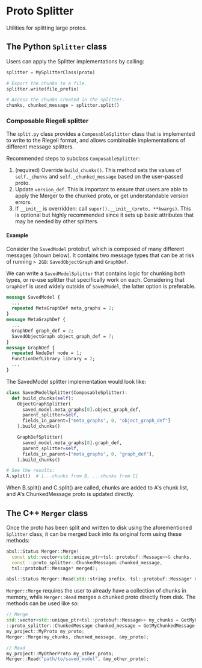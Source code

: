 # Proto Splitter

Utilities for splitting large protos.

## The Python `Splitter` class

Users can apply the Splitter implementations by calling:

```python
splitter = MySplitterClass(proto)

# Export the chunks to a file.
splitter.write(file_prefix)

# Access the chunks created in the splitter.
chunks, chunked_message = splitter.split()
```

### Composable Riegeli splitter

The `split.py` class provides a `ComposableSplitter` class that is implemented
to write to the Riegeli format, and allows combinable implementations of
different message splitters.

Recommended steps to subclass `ComposableSplitter`:

1.  (required) Override `build_chunks()`. This method sets the values of
    `self._chunks` and `self._chunked_message` based on the user-passed proto.
2.  Update `version_def`. This is important to ensure that users are able to
    apply the Merger to the chunked proto, or get understandable version errors.
3.  If `__init__` is overridden: call `super().__init__(proto, **kwargs)`. This
    is optional but highly recommended since it sets up basic attributes that
    may be needed by other splitters.

#### Example

Consider the `SavedModel` protobuf, which is composed of many different messages
(shown below). It contains two message types that can be at risk of running `>
2GB`: `SavedObjectGraph` and `GraphDef`.

We can write a `SavedModelSplitter` that contains logic for chunking both types,
or re-use splitter that specifically work on each. Considering that `GraphDef`
is used widely outside of `SavedModel`, the latter option is preferable.

```proto
message SavedModel {
  ...
  repeated MetaGraphDef meta_graphs = 2;
}
message MetaGraphDef {
  ...
  GraphDef graph_def = 2;
  SavedObjectGraph object_graph_def = 7;
}
message GraphDef {
  repeated NodeDef node = 1;
  FunctionDefLibrary library = 2;
  ...
}
```

The SavedModel splitter implementation would look like:

```python
class SavedModelSplitter(ComposableSplitter):
  def build_chunks(self):
    ObjectGraphSplitter(
      saved_model.meta_graphs[0].object_graph_def,
      parent_splitter=self,
      fields_in_parent=["meta_graphs", 0, "object_graph_def"]
    ).build_chunks()

    GraphDefSplitter(
      saved_model.meta_graphs[0].graph_def,
      parent_splitter=self,
      fields_in_parent=["meta_graphs", 0, "graph_def"],
    ).build_chunks()

# See the results:
A.split()  # [...chunks from B, ...chunks from C]
```

When B.split() and C.split() are called, chunks are added to A's chunk list, and
A's ChunkedMessage proto is updated directly.

## The C++ `Merger` class

Once the proto has been split and written to disk using the aforementioned
`Splitter` class, it can be merged back into its original form using these
methods:

```c++
absl::Status Merger::Merge(
  const std::vector<std::unique_ptr<tsl::protobuf::Message>>& chunks,
  const ::proto_splitter::ChunkedMessage& chunked_message,
  tsl::protobuf::Message* merged);

absl::Status Merger::Read(std::string prefix, tsl::protobuf::Message* merged);
```

`Merger::Merge` requires the user to already have a collection of chunks in
memory, while `Merger::Read` merges a chunked proto directly from disk. The
methods can be used like so:

```c++
// Merge
std::vector<std::unique_ptr<tsl::protobuf::Message>> my_chunks = GetMyChunks();
::proto_splitter::ChunkedMessage chunked_message = GetMyChunkedMessage();
my_project::MyProto my_proto;
Merger::Merge(my_chunks, chunked_message, &my_proto);

// Read
my_project::MyOtherProto my_other_proto;
Merger::Read("path/to/saved_model", &my_other_proto);
```